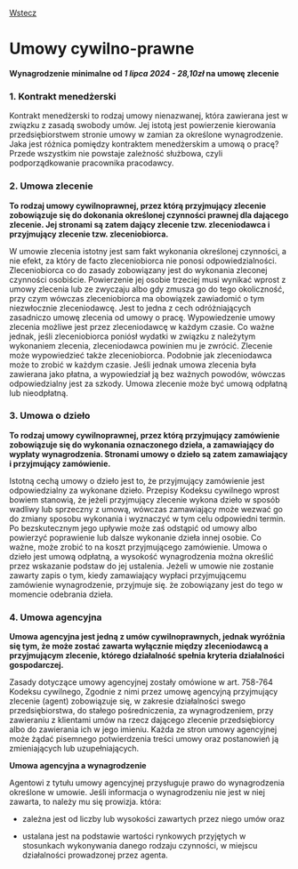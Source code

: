 [Wstecz](../podstawy-przedsiebiorczosci.md)

# Umowy cywilno-prawne

**Wynagrodzenie minimalne od _1 lipca 2024 - 28,10zł_ na umowę zlecenie**

### 1. Kontrakt menedżerski

Kontrakt menedżerski to rodzaj umowy nienazwanej, która zawierana jest w związku z zasadą swobody umów. Jej istotą jest powierzenie kierowania przedsiębiorstwem stronie umowy w zamian za określone wynagrodzenie. Jaka jest różnica pomiędzy kontraktem menedżerskim a umową o pracę? Przede wszystkim nie powstaje zależność służbowa, czyli podporządkowanie pracownika pracodawcy.

### 2. Umowa zlecenie

**To rodzaj umowy cywilnoprawnej, przez którą przyjmujący zlecenie zobowiązuje się do dokonania określonej czynności prawnej dla dającego zlecenie. Jej stronami są zatem dający zlecenie tzw. zleceniodawca i przyjmujący zlecenie tzw. zleceniobiorca.**

W umowie zlecenia istotny jest sam fakt wykonania określonej czynności, a nie efekt, za który de facto zleceniobiorca nie ponosi odpowiedzialności. Zleceniobiorca co do zasady zobowiązany jest do wykonania zleconej czynności osobiście. Powierzenie jej osobie trzeciej musi wynikać wprost z umowy zlecenia lub ze zwyczaju albo gdy zmusza go do tego okoliczność, przy czym wówczas zleceniobiorca ma obowiązek zawiadomić o tym niezwłocznie zleceniodawcę. Jest to jedna z cech odróżniających zasadniczo umowę zlecenia od umowy o pracę. Wypowiedzenie umowy zlecenia możliwe jest przez zleceniodawcę w każdym czasie. Co ważne jednak, jeśli zleceniobiorca poniósł wydatki w związku z należytym wykonaniem zlecenia, zleceniodawca powinien mu je zwrócić. Zlecenie może wypowiedzieć także zleceniobiorca. Podobnie jak zleceniodawca może to zrobić w każdym czasie. Jeśli jednak umowa zlecenia była zawierana jako płatna, a wypowiedział ją bez ważnych powodów, wówczas odpowiedzialny jest za szkody. Umowa zlecenie może być umową odpłatną lub nieodpłatną.

### 3. Umowa o dzieło

**To rodzaj umowy cywilnoprawnej, przez którą przyjmujący zamówienie zobowiązuje się do wykonania oznaczonego dzieła, a zamawiający do wypłaty wynagrodzenia. Stronami umowy o dzieło są zatem zamawiający i przyjmujący zamówienie.**

Istotną cechą umowy o dzieło jest to, że przyjmujący zamówienie jest odpowiedzialny za wykonane dzieło. Przepisy Kodeksu cywilnego wprost bowiem stanowią, że jeżeli przyjmujący zlecenie wykona dzieło w sposób wadliwy lub sprzeczny z umową, wówczas zamawiający może wezwać go do zmiany sposobu wykonania i wyznaczyć w tym celu odpowiedni termin. Po bezskutecznym jego upływie może zaś odstąpić od umowy albo powierzyć poprawienie lub dalsze wykonanie dzieła innej osobie. Co ważne, może zrobić to na koszt przyjmującego zamówienie. Umowa o dzieło jest umową odpłatną, a wysokość wynagrodzenia można określić przez wskazanie podstaw do jej ustalenia. Jeżeli w umowie nie zostanie zawarty zapis o tym, kiedy zamawiający wypłaci przyjmującemu zamówienie wynagrodzenie, przyjmuje się. że zobowiązany jest do tego w momencie odebrania dzieła.

### 4. Umowa agencyjna

**Umowa agencyjna jest jedną z umów cywilnoprawnych, jednak wyróżnia się tym, że może zostać zawarta wyłącznie między zleceniodawcą a przyjmującym zlecenie, którego działalność spełnia kryteria działalności gospodarczej.**

Zasady dotyczące umowy agencyjnej zostały omówione w art. 758-764 Kodeksu cywilnego, Zgodnie z nimi przez umowę agencyjną przyjmujący zlecenie (agent) zobowiązuje się, w zakresie działalności swego przedsiębiorstwa, do stałego pośredniczenia, za wynagrodzeniem, przy zawieraniu z klientami umów na rzecz dającego zlecenie przedsiębiorcy albo do zawierania ich w jego imieniu. Każda ze stron umowy agencyjnej może żądać pisemnego potwierdzenia treści umowy oraz postanowień ją zmieniających lub uzupełniających.

**Umowa agencyjna a wynagrodzenie**

Agentowi z tytułu umowy agencyjnej przysługuje prawo do wynagrodzenia określone w umowie. Jeśli informacja o wynagrodzeniu nie jest w niej zawarta, to należy mu się prowizja. która:

-   zależna jest od liczby lub wysokości zawartych przez niego umów oraz

-   ustalana jest na podstawie wartości rynkowych przyjętych w stosunkach wykonywania danego rodzaju czynności, w miejscu działalności prowadzonej przez agenta.
